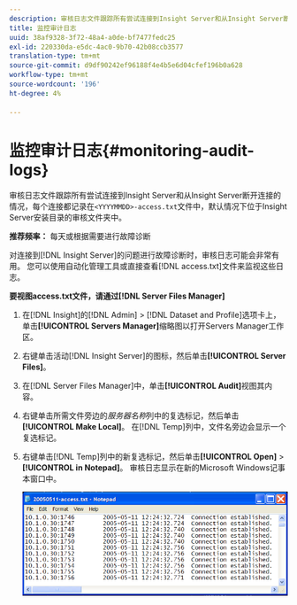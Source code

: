 ```yaml
---
description: 审核日志文件跟踪所有尝试连接到Insight Server和从Insight Server断开连接的情况，每个连接都记录在<YYYYMMDD>-access.txt文件中，默认情况下位于Insight Server安装目录的审核文件夹中。
title: 监控审计日志
uuid: 38af9328-3f72-48a4-a0de-bf7477fedc25
exl-id: 220330da-e5dc-4ac0-9b70-42b08ccb3577
translation-type: tm+mt
source-git-commit: d9df90242ef96188f4e4b5e6d04cfef196b0a628
workflow-type: tm+mt
source-wordcount: '196'
ht-degree: 4%

---
```


# 监控审计日志{#monitoring-audit-logs}

审核日志文件跟踪所有尝试连接到Insight Server和从Insight Server断开连接的情况，每个连接都记录在`<YYYYMMDD>-access.txt`文件中，默认情况下位于Insight Server安装目录的审核文件夹中。

**推荐频率：** 每天或根据需要进行故障诊断

对连接到[!DNL Insight Server]的问题进行故障诊断时，审核日志可能会非常有用。 您可以使用自动化管理工具或直接查看[!DNL access.txt]文件来监视这些日志。

**要视图access.txt文件，请通过[!DNL Server Files Manager]**

1. 在[!DNL Insight]的[!DNL Admin] > [!DNL Dataset and Profile]选项卡上，单击&#x200B;**[!UICONTROL Servers Manager]**&#x200B;缩略图以打开Servers Manager工作区。
1. 右键单击活动[!DNL Insight Server]的图标，然后单击&#x200B;**[!UICONTROL Server Files]**。
1. 在[!DNL Server Files Manager]中，单击&#x200B;**[!UICONTROL Audit]**&#x200B;视图其内容。
1. 右键单击所需文件旁边的&#x200B;*服务器名称*&#x200B;列中的复选标记，然后单击&#x200B;**[!UICONTROL Make Local]**。 在[!DNL Temp]列中，文件名旁边会显示一个复选标记。
1. 右键单击[!DNL Temp]列中的新复选标记，然后单击&#x200B;**[!UICONTROL Open]** > **[!UICONTROL in Notepad]**。 审核日志显示在新的Microsoft Windows记事本窗口中。

   ![步骤信息](assets/cfg_accesscontrol_accessFile.png)
